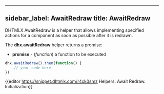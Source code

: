 
---
sidebar_label: AwaitRedraw
title: AwaitRedraw
---          

DHTMLX AwaitRedraw is a helper that allows implementing specified actions for a component as soon as possible after it is redrawn. 

The **dhx.awaitRedraw** helper returns a promise:

- **promise** - (*function*) a function to be executed

~~~js
dhx.awaitRedraw().then(function() {
    // your code here
})
~~~

{{editor	https://snippet.dhtmlx.com/r4ck0smz	Helpers. Await Redraw. Initialization}}




